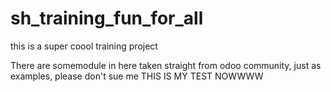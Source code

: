 # sh_training_fun_for_all
this is a super coool training project 

There are somemodule in here taken straight from odoo community, just as examples, please don't sue me
THIS IS MY TEST NOWWWW 
